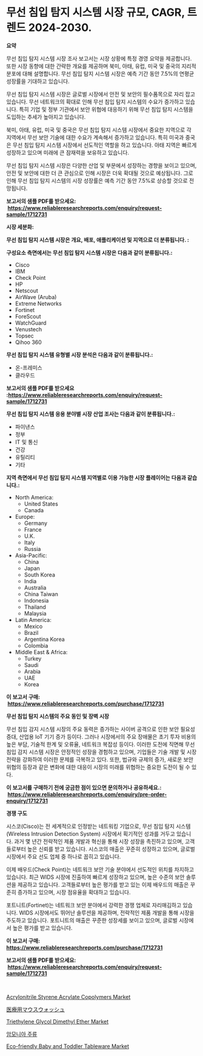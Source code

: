 <p><h1>무선 침입 탐지 시스템 시장 규모, CAGR, 트렌드 2024-2030.</h1></p><p><strong>요약</strong></p>
<p><p>무선 침입 탐지 시스템 시장 조사 보고서는 시장 상황에 특정 경영 요약을 제공합니다. 또한 시장 동향에 대한 간략한 개요를 제공하며 북미, 아태, 유럽, 미국 및 중국의 지리적 분포에 대해 설명합니다. 무선 침입 탐지 시스템 시장은 예측 기간 동안 7.5%의 연평균 성장률을 기대하고 있습니다. </p><p>무선 침입 탐지 시스템 시장은 글로벌 시장에서 안전 및 보안의 필수품목으로 자리 잡고 있습니다. 무선 네트워크의 확대로 인해 무선 침입 탐지 시스템의 수요가 증가하고 있습니다. 특히 기업 및 정부 기관에서 보안 위협에 대응하기 위해 무선 침입 탐지 시스템을 도입하는 추세가 높아지고 있습니다. </p><p>북미, 아태, 유럽, 미국 및 중국은 무선 침입 탐지 시스템 시장에서 중요한 지역으로 각 지역에서 무선 보안 기술에 대한 수요가 계속해서 증가하고 있습니다. 특히 미국과 중국은 무선 침입 탐지 시스템 시장에서 선도적인 역할을 하고 있습니다. 아태 지역은 빠르게 성장하고 있으며 미래에 큰 잠재력을 보유하고 있습니다.</p><p>무선 침입 탐지 시스템 시장은 다양한 산업 및 부문에서 성장하는 경향을 보이고 있으며, 안전 및 보안에 대한 더 큰 관심으로 인해 시장은 더욱 확대될 것으로 예상됩니다. 그로 인해 무선 침입 탐지 시스템의 시장 성장률은 예측 기간 동안 7.5%로 상승할 것으로 전망됩니다.</p></p>
<p><strong>보고서의 샘플 PDF를 받으세요: &nbsp;<a href="https://www.reliableresearchreports.com/enquiry/request-sample/1712731">https://www.reliableresearchreports.com/enquiry/request-sample/1712731</a></strong></p>
<p><strong>시장 세분화:</strong></p>
<p><strong> 무선 침입 탐지 시스템 시장은 개요, 배포, 애플리케이션 및 지역으로 더 분류됩니다. :</strong></p>
<p><strong>구성요소 측면에서는 무선 침입 탐지 시스템 시장은 다음과 같이 분류됩니다.:</strong></p>
<p><ul><li>Cisco</li><li>IBM</li><li>Check Point</li><li>HP</li><li>Netscout</li><li>AirWave (Aruba)</li><li>Extreme Networks</li><li>Fortinet</li><li>ForeScout</li><li>WatchGuard</li><li>Venustech</li><li>Topsec</li><li>Qihoo 360</li></ul></p>
<p><strong> 무선 침입 탐지 시스템 유형별 시장 분석은 다음과 같이 분류됩니다.:</strong></p>
<p><ul><li>온-프레미스</li><li>클라우드</li></ul></p>
<p><strong>보고서의 샘플 PDF를 받으세요 :<a href="https://www.reliableresearchreports.com/enquiry/request-sample/1712731">https://www.reliableresearchreports.com/enquiry/request-sample/1712731</a></strong></p>
<p><strong> 무선 침입 탐지 시스템 응용 분야별 시장 산업 조사는 다음과 같이 분류됩니다.:</strong></p>
<p><ul><li>파이낸스</li><li>정부</li><li>IT 및 통신</li><li>건강</li><li>유틸리티</li><li>기타</li></ul></p>
<p><strong>지역 측면에서 무선 침입 탐지 시스템 지역별로 이용 가능한 시장 플레이어는 다음과 같습니다.:</strong></p>
<p><ul>
    <li>
        North America:
        <ul>
            <li>United States</li>
            <li>Canada</li>
        </ul>
    </li>
    <li>
        Europe:
        <ul>
            <li>Germany</li>
            <li>France</li>
            <li>U.K.</li>
            <li>Italy</li>
            <li>Russia</li>
        </ul>
    </li>
    <li>
        Asia-Pacific:
        <ul>
            <li>China</li>
            <li>Japan</li>
            <li>South Korea</li>
            <li>India</li>
            <li>Australia</li>
            <li>China Taiwan</li>
            <li>Indonesia</li>
            <li>Thailand</li>
            <li>Malaysia</li>
        </ul>
    </li>
    <li>
        Latin America:
        <ul>
            <li>Mexico</li>
            <li>Brazil</li>
            <li>Argentina Korea</li>
            <li>Colombia</li>
        </ul>
    </li>
    <li>
        Middle East & Africa:
        <ul>
            <li>Turkey</li>
            <li>Saudi</li>
            <li>Arabia</li>
            <li>UAE</li>
            <li>Korea</li>
        </ul>
    </li>
    </ul></p>
<p><strong>이 보고서 구매: &nbsp;<a href="https://www.reliableresearchreports.com/purchase/1712731">https://www.reliableresearchreports.com/purchase/1712731</a></strong></p>
<p><strong>무선 침입 탐지 시스템의 주요 동인 및 장벽 시장</strong></p>
<p><p>무선 침입 감지 시스템 시장의 주요 동력은 증가하는 사이버 공격으로 인한 보안 필요성 증대, 산업용 IoT 기기 증가 등이다. 그러나 시장에서의 주요 장애물은 초기 투자 비용의 높은 부담, 기술적 한계 및 오류율, 네트워크 복잡성 등이다. 이러한 도전에 직면해 무선 침입 감지 시스템 시장은 안정적인 성장을 경험하고 있으며, 기업들은 기술 개발 및 시장 전략을 강화하여 이러한 문제를 극복하고 있다. 또한, 법규와 규제의 증가, 새로운 보안 위협의 등장과 같은 변화에 대한 대응이 시장의 미래를 위협하는 중요한 도전이 될 수 있다.</p></p>
<p><strong>이 보고서를 구매하기 전에 궁금한 점이 있으면 문의하거나 공유하세요.: &nbsp;<a href="https://www.reliableresearchreports.com/enquiry/pre-order-enquiry/1712731">https://www.reliableresearchreports.com/enquiry/pre-order-enquiry/1712731</a></strong></p>
<p><strong>경쟁 구도</strong></p>
<p><p>시스코(Cisco)는 전 세계적으로 인정받는 네트워킹 기업으로, 무선 침입 탐지 시스템(Wireless Intrusion Detection System) 시장에서 획기적인 성과를 거두고 있습니다. 과거 몇 년간 전략적인 제품 개발과 혁신을 통해 시장 성장을 촉진하고 있으며, 고객들로부터 높은 신뢰를 받고 있습니다. 시스코의 매출은 꾸준히 성장하고 있으며, 글로벌 시장에서 주요 선도 업체 중 하나로 꼽히고 있습니다.</p><p>이제 배우드(Check Point)는 네트워크 보안 기술 분야에서 선도적인 위치를 차지하고 있습니다. 최근 WIDS 시장에 진출하여 빠르게 성장하고 있으며, 높은 수준의 보안 솔루션을 제공하고 있습니다. 고객들로부터 높은 평가를 받고 있는 이제 배우드의 매출은 꾸준히 증가하고 있으며, 시장 점유율을 확대하고 있습니다.</p><p>포트니트(Fortinet)는 네트워크 보안 분야에서 강력한 경쟁 업체로 자리매김하고 있습니다. WIDS 시장에서도 뛰어난 솔루션을 제공하며, 전략적인 제품 개발을 통해 시장을 주도하고 있습니다. 포트니트의 매출은 꾸준한 성장세를 보이고 있으며, 글로벌 시장에서 높은 평가를 받고 있습니다.</p></p>
<p><strong>이 보고서 구매: &nbsp; <a href="https://www.reliableresearchreports.com/purchase/1712731">https://www.reliableresearchreports.com/purchase/1712731</a></strong></p>
<p><strong>보고서의 샘플 PDF를 받으세요: &nbsp;<a href="https://www.reliableresearchreports.com/enquiry/request-sample/1712731">https://www.reliableresearchreports.com/enquiry/request-sample/1712731</a></strong><strong></strong></p>
<p>&nbsp;</p>
<p><p><a href="https://view.publitas.com/reportprime-1/global-acrylonitrile-styrene-acrylate-copolymers-market-size-and-market-trends-insights-and-projections-from-2023-to-2030/">Acrylonitrile Styrene Acrylate Copolymers Market</a></p><p><a href="https://github.com/oqxogxyvqe90775/Market-Research-Report-List-1/blob/main/8417153190860.md">医療用マウスウォッシュ</a></p><p><a href="https://sudsy-motorcycle-bbc.notion.site/Triethylene-Glycol-Dimethyl-Ether-Market-Share-Market-New-Trends-Analysis-Report-By-Type-By-Appli-7a1e1820f1bf4837a6b2402f298ea120">Triethylene Glycol Dimethyl Ether Market</a></p><p><a href="https://github.com/lzrvbyqzftro57/Market-Research-Report-List-1/blob/main/5050857190684.md">암모니아 주류</a></p><p><a href="https://view.publitas.com/reportprime-1/eco-friendly-baby-and-toddler-tableware-market-size-market-share-and-global-market-analysis-report-2023-2030/">Eco-friendly Baby and Toddler Tableware Market</a></p></p>